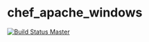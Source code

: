 # chef_apache_windows

[![Build Status Master](https://ci.appveyor.com/api/projects/status/github/TaylorMonacelli/chef_apache_windows?svg=true&passingText=passing&failingText=failing&pendingText=pending)][win]

[win]: https://ci.appveyor.com/project/TaylorMonacelli/chef_apache_windows
